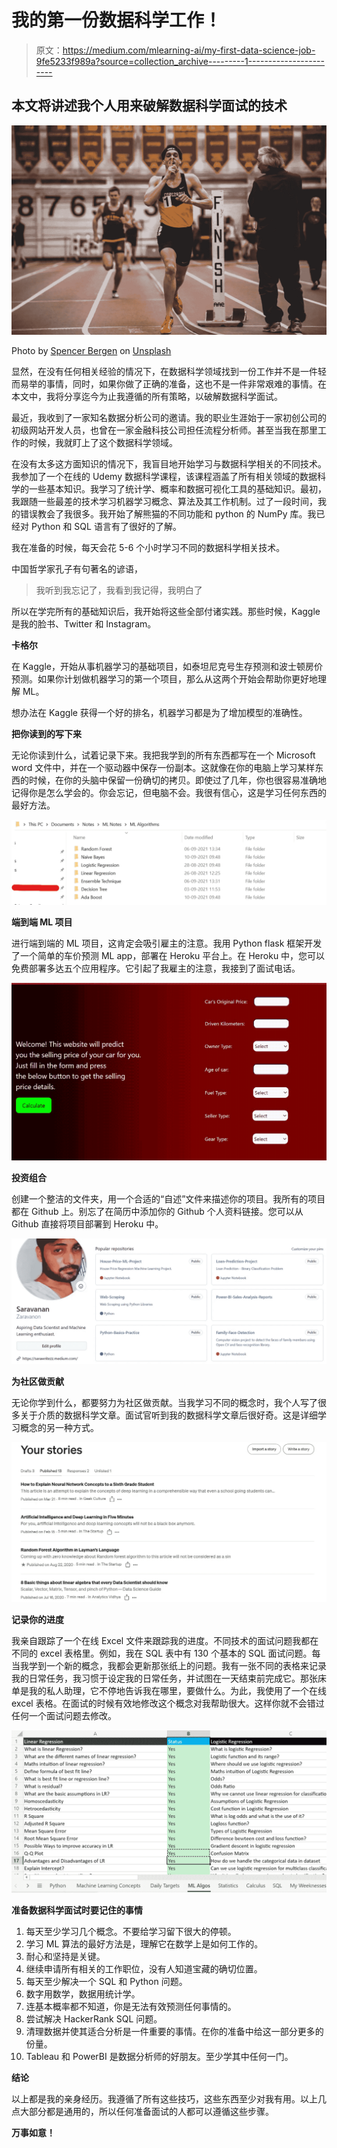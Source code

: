 # 我的第一份数据科学工作！

> 原文：<https://medium.com/mlearning-ai/my-first-data-science-job-9fe5233f989a?source=collection_archive---------1----------------------->

## 本文将讲述我个人用来破解数据科学面试的技术

![](img/22f7bf07e812c1588217eebec1ee5e00.png)

Photo by [Spencer Bergen](https://unsplash.com/@shutterspence?utm_source=unsplash&utm_medium=referral&utm_content=creditCopyText) on [Unsplash](https://unsplash.com/s/photos/win?utm_source=unsplash&utm_medium=referral&utm_content=creditCopyText)

显然，在没有任何相关经验的情况下，在数据科学领域找到一份工作并不是一件轻而易举的事情，同时，如果你做了正确的准备，这也不是一件非常艰难的事情。在本文中，我将分享迄今为止我遵循的所有策略，以破解数据科学面试。

最近，我收到了一家知名数据分析公司的邀请。我的职业生涯始于一家初创公司的初级网站开发人员，也曾在一家金融科技公司担任流程分析师。甚至当我在那里工作的时候，我就盯上了这个数据科学领域。

在没有太多这方面知识的情况下，我盲目地开始学习与数据科学相关的不同技术。我参加了一个在线的 Udemy 数据科学课程，该课程涵盖了所有相关领域的数据科学的一些基本知识。我学习了统计学、概率和数据可视化工具的基础知识。最初，我跟随一些最差的技术学习机器学习概念、算法及其工作机制。过了一段时间，我的错误教会了我很多。我开始了解熊猫的不同功能和 python 的 NumPy 库。我已经对 Python 和 SQL 语言有了很好的了解。

我在准备的时候，每天会花 5-6 个小时学习不同的数据科学相关技术。

中国哲学家孔子有句著名的谚语，

> 我听到我忘记了，我看到我记得，我明白了

所以在学完所有的基础知识后，我开始将这些全部付诸实践。那些时候，Kaggle 是我的脸书、Twitter 和 Instagram。

**卡格尔**

在 Kaggle，开始从事机器学习的基础项目，如泰坦尼克号生存预测和波士顿房价预测。如果你计划做机器学习的第一个项目，那么从这两个开始会帮助你更好地理解 ML。

想办法在 Kaggle 获得一个好的排名，机器学习都是为了增加模型的准确性。

**把你读到的写下来**

无论你读到什么，试着记录下来。我把我学到的所有东西都写在一个 Microsoft word 文件中，并在一个驱动器中保存一份副本。这就像在你的电脑上学习某样东西的时候，在你的头脑中保留一份确切的拷贝。即使过了几年，你也很容易准确地记得你是怎么学会的。你会忘记，但电脑不会。我很有信心，这是学习任何东西的最好方法。

![](img/eae35383a4cad816d00177f3e32a83c2.png)

**端到端 ML 项目**

进行端到端的 ML 项目，这肯定会吸引雇主的注意。我用 Python flask 框架开发了一个简单的车价预测 ML app，部署在 Heroku 平台上。在 Heroku 中，您可以免费部署多达五个应用程序。它引起了我雇主的注意，我接到了面试电话。

![](img/032c11d33ea1ad4171d8971e0f26c1df.png)

**投资组合**

创建一个整洁的文件夹，用一个合适的“自述”文件来描述你的项目。我所有的项目都在 Github 上。别忘了在简历中添加你的 Github 个人资料链接。您可以从 Github 直接将项目部署到 Heroku 中。

![](img/0ac108e0007f808543bc8bea80ad744b.png)

**为社区做贡献**

无论你学到什么，都要努力为社区做贡献。当我学习不同的概念时，我个人写了很多关于介质的数据科学文章。面试官听到我的数据科学文章后很好奇。这是详细学习概念的另一种方式。

![](img/b38c1866e82cb372f124b9fbcbe28286.png)

**记录你的进度**

我亲自跟踪了一个在线 Excel 文件来跟踪我的进度。不同技术的面试问题我都在不同的 excel 表格里。例如，我在 SQL 表中有 130 个基本的 SQL 面试问题。每当我学到一个新的概念，我都会更新那张纸上的问题。我有一张不同的表格来记录我的日常任务，我习惯于设定我的日常任务，并试图在一天结束前完成它。那张床单是我的私人助理，它不停地告诉我在哪里，要做什么。为此，我使用了一个在线 excel 表格。在面试的时候有效地修改这个概念对我帮助很大。这样你就不会错过任何一个面试问题去修改。

![](img/ef2f8871ffc1bc4dc73b42e72b846a2a.png)

**准备数据科学面试时要记住的事情**

1.  每天至少学习几个概念。不要给学习留下很大的停顿。
2.  学习 ML 算法的最好方法是，理解它在数学上是如何工作的。
3.  耐心和坚持是关键。
4.  继续申请所有相关的工作职位，没有人知道宝藏的确切位置。
5.  每天至少解决一个 SQL 和 Python 问题。
6.  数字用数学，数据用统计学。
7.  连基本概率都不知道，你是无法有效预测任何事情的。
8.  尝试解决 HackerRank SQL 问题。
9.  清理数据并使其适合分析是一件重要的事情。在你的准备中给这一部分更多的份量。
10.  Tableau 和 PowerBI 是数据分析师的好朋友。至少学其中任何一门。

**结论**

以上都是我的亲身经历。我遵循了所有这些技巧，这些东西至少对我有用。以上几点大部分都是通用的，所以任何准备面试的人都可以遵循这些步骤。

**万事如意！**